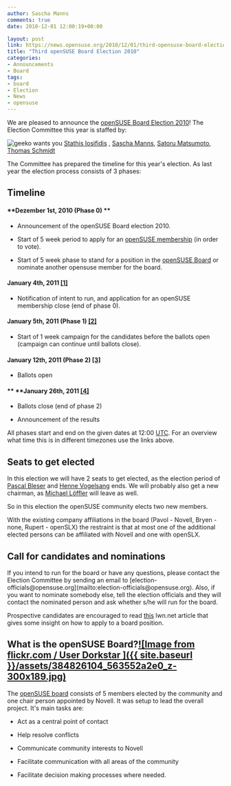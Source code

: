 ```yaml
---
author: Sascha Manns
comments: true
date: 2010-12-01 12:00:19+00:00

layout: post
link: https://news.opensuse.org/2010/12/01/third-opensuse-board-election-2010/
title: "Third openSUSE Board Election 2010"
categories:
- Announcements
- Board
tags:
- board
- Election
- News
- opensuse
---
```

We are pleased to announce the [openSUSE Board Election 2010](http://en.opensuse.org/openSUSE:Board_election_2010)! The Election Committee this year is staffed by:

![geeko wants you](http://zonker.opensuse.org/wp-content/uploads/2008/09/uncle_geeko.jpg) [Stathis Iosifidis](http://en.opensuse.org/User:Diamond_gr) , [Sascha Manns](http://en.opensuse.org/User:saigkill), [Satoru Matsumoto](http://en.opensuse.org/User:HeliosReds), [Thomas Schmidt](http://en.opensuse.org/User:Digitaltomm)

The Committee has prepared the timeline for this year's election. As last year the election process consists of 3 phases:


## Timeline




#### **Dezember  1st, 2010 (Phase 0) **





	
  * Announcement of the openSUSE Board election 2010.

	
  * Start of 5 week period to apply for an [openSUSE membership](http://en.opensuse.org/openSUSE:Members) (in order to vote).

	
  * Start of 5 week phase to stand for a position in the [openSUSE Board](http://en.opensuse.org/openSUSE:Board) or nominate another opensuse member for the board.




#### **January 4th, 2011 [[1]](http://www.timeanddate.com/worldclock/fixedtime.html?day=4&month=01&year=2011&hour=12&min=0&sec=0&p1=0)**





	
  * Notification of intent to run, and application for an openSUSE membership close (end of phase 0).




#### **January 5th, 2011 (Phase 1) [[2]](http://www.timeanddate.com/worldclock/fixedtime.html?day=5&month=01&year=2011&hour=12&min=0&sec=0&p1=0)**





	
  * Start of 1 week campaign for the candidates before the ballots open (campaign can continue until ballots close).




#### **January 12th, 2011 (Phase 2) [[3]](http://www.timeanddate.com/worldclock/fixedtime.html?day=12&month=1&year=2011&hour=12&min=0&sec=0&p1=0)**





	
  * Ballots open




#### ** ****January 26th, 2011 [[4]](http://www.timeanddate.com/worldclock/fixedtime.html?day=26&month=1&year=2011&hour=12&min=0&sec=0&p1=0)**





	
  * Ballots close (end of phase 2)

	
  * Announcement of the results


All phases start and end on the given dates at 12:00 [UTC](http://www.wikipedia.org/wiki/Coordinated_Universal_Time). For an overview what time this is in different timezones use the links above.


## Seats to get elected


In this election we will have 2 seats to get elected, as the  election period of [Pascal Bleser](http://en.opensuse.org/User:Pbleser) and [Henne Vogelsang](http://en.opensuse.org/User:Hennevogel) ends.  We will probably also get a new chairman, as [Michael Löffler](http://en.opensuse.org/User:Michl19) will leave as well.

So in this election the openSUSE community elects two new members.

With the existing company affiliations in the board (Pavol -  Novell, Bryen - none, Rupert - openSLX) the restraint is that at most  one of the additional elected  persons can be affiliated with Novell and  one with openSLX.


## Call for candidates and nominations


<!-- more -->If you intend to run for the board or have any questions, please contact the Election Committee by sending an email to [election-officials@opensuse.org](mailto:election-officials@opensuse.org). Also, if you want to nominate somebody else, tell the election officials and they will contact the nominated person and ask whether s/he will run for the board.

Prospective candidates are encouraged to read [this](http://lwn.net/Articles/211548/) lwn.net article that gives some insight on how to apply to a board position.


## What is the openSUSE Board?[![Image from flickr.com / User Dorkstar ]({{ site.baseurl }}/assets/384826104_563552a2e0_z-300x189.jpg)](https://news.opensuse.org/2010/12/01/third-opensuse-board-election-2010/384826104_563552a2e0_z/)


The [openSUSE board](http://en.opensuse.org/openSUSE:Board) consists of 5 members elected by the community and one chair person appointed by Novell. It was setup to lead the overall project. It's main tasks are:



	
  * Act as a central point of contact

	
  * Help resolve conflicts

	
  * Communicate community interests to Novell

	
  * Facilitate communication with all areas of the community

	
  * Facilitate decision making processes where needed.

		
